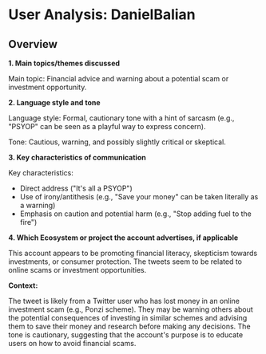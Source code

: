 # User Analysis: DanielBalian

## Overview

**1. Main topics/themes discussed**

Main topic: Financial advice and warning about a potential scam or investment opportunity.

**2. Language style and tone**

Language style: Formal, cautionary tone with a hint of sarcasm (e.g., "PSYOP" can be seen as a playful way to express concern).

Tone: Cautious, warning, and possibly slightly critical or skeptical.

**3. Key characteristics of communication**

Key characteristics:

* Direct address ("It's all a PSYOP")
* Use of irony/antithesis (e.g., "Save your money" can be taken literally as a warning)
* Emphasis on caution and potential harm (e.g., "Stop adding fuel to the fire")

**4. Which Ecosystem or project the account advertises, if applicable**

This account appears to be promoting financial literacy, skepticism towards investments, or consumer protection. The tweets seem to be related to online scams or investment opportunities.

**Context:**

The tweet is likely from a Twitter user who has lost money in an online investment scam (e.g., Ponzi scheme). They may be warning others about the potential consequences of investing in similar schemes and advising them to save their money and research before making any decisions. The tone is cautionary, suggesting that the account's purpose is to educate users on how to avoid financial scams.
